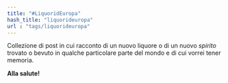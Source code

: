 ```yaml
---
title: "#LiquoridEuropa"
hash_title: "liquorideuropa"
url : "tags/liquorideuropa"
---
```

Collezione di post in cui racconto di un nuovo liquore o di un nuovo _spirito_ trovato o bevuto in qualche particolare parte del mondo e di cui vorrei tener memoria.

**Alla salute!**